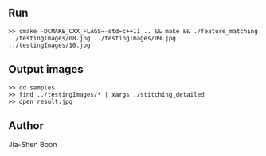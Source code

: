 Run
---
```
>> cmake -DCMAKE_CXX_FLAGS=-std=c++11 .. && make && ./feature_matching ../testingImages/08.jpg ../testingImages/09.jpg ../testingImages/10.jpg
```


Output images
---
```
>> cd samples
>> find ../testingImages/* | xargs ./stitching_detailed
>> open result.jpg
```


Author
---
Jia-Shen Boon
